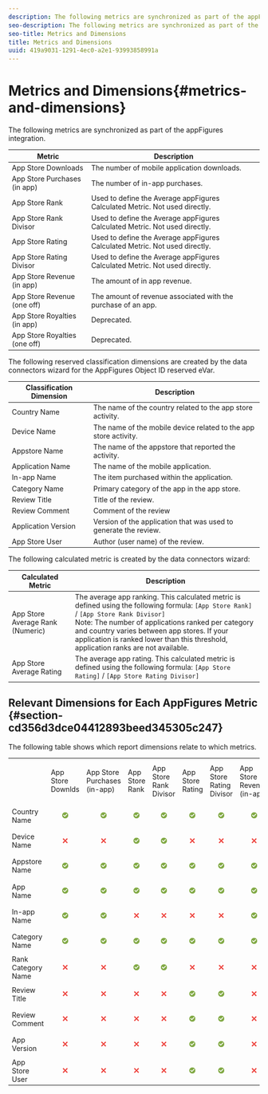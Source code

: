 ```yaml
---
description: The following metrics are synchronized as part of the appFigures integration.
seo-description: The following metrics are synchronized as part of the appFigures integration.
seo-title: Metrics and Dimensions
title: Metrics and Dimensions
uuid: 419a9031-1291-4ec0-a2e1-93993858991a
---
```


# Metrics and Dimensions{#metrics-and-dimensions}

The following metrics are synchronized as part of the appFigures integration.

|  Metric  | Description  |
|---|---|
|  App Store Downloads  | The number of mobile application downloads.  |
|  App Store Purchases (in app)  | The number of in-app purchases.  |
|  App Store Rank  | Used to define the Average appFigures Calculated Metric. Not used directly.  |
|  App Store Rank Divisor  | Used to define the Average appFigures Calculated Metric. Not used directly.  |
|  App Store Rating  | Used to define the Average appFigures Calculated Metric. Not used directly.  |
|  App Store Rating Divisor  | Used to define the Average appFigures Calculated Metric. Not used directly.  |
|  App Store Revenue (in app)  | The amount of in app revenue.  |
|  App Store Revenue (one off)  | The amount of revenue associated with the purchase of an app.  |
|  App Store Royalties (in app)  | Deprecated.  |
|  App Store Royalties (one off)  | Deprecated.  |

The following reserved classification dimensions are created by the data connectors wizard for the AppFigures Object ID reserved eVar. 

|  Classification Dimension  | Description  |
|---|---|
|  Country Name  | The name of the country related to the app store activity.  |
|  Device Name  | The name of the mobile device related to the app store activity.  |
|  Appstore Name  | The name of the appstore that reported the activity.  |
|  Application Name  | The name of the mobile application.  |
|  In-app Name  | The item purchased within the application.  |
|  Category Name  | Primary category of the app in the app store.  |
|  Review Title  | Title of the review.  |
|  Review Comment  | Comment of the review  |
|  Application Version  | Version of the application that was used to generate the review.  |
|  App Store User  | Author (user name) of the review.  |

The following calculated metric is created by the data connectors wizard: 

| Calculated Metric | Description |
|--- |--- |
|App Store Average Rank (Numeric)|The average app ranking. This calculated metric is defined using the following formula:   `[App Store Rank]` / `[App Store Rank Divisor]` <br> Note:  The number of applications ranked per category and country varies between app stores. If your application is ranked lower than this threshold, application ranks are not available.|
|App Store Average Rating|The average app rating. This calculated metric is defined using the following formula:  `[App Store Rating]` / `[App Store Rating Divisor]`|

## Relevant Dimensions for Each AppFigures Metric {#section-cd356d3dce04412893beed345305c247}

The following table shows which report dimensions relate to which metrics. 

<table id="table_B9CF57EABE22449FBF1963E3F105E702"> 
 <tbody> 
  <tr> 
   <td> </td> 
   <td> App Store Downlds </td> 
   <td> App Store Purchases (in-app) </td> 
   <td> App Store Rank </td> 
   <td> App Store Rank Divisor </td> 
   <td> App Store Rating </td> 
   <td> App Store Rating Divisor </td> 
   <td> App Store Revenue (in-app) </td> 
   <td> App Store Revenue (one-off) </td> 
   <td> App Store Avg. Rank </td> 
   <td> App Store Avg. Rating </td> 
  </tr> 
  <tr> 
   <td> Country Name </td> 
   <td> <p style="text-align: center;"> <img id="image_8EBB60CD948E4C3D8424D563CABF8A8F" src="assets/AlertApprove_Illustrative.png" /> </p> </td> 
   <td> <p style="text-align: center;"> <img id="image_EBCE0E037E0B4B399D287BA1BEBCF9C8" src="assets/AlertApprove_Illustrative.png" /> </p> </td> 
   <td> <p style="text-align: center;"> <img id="image_4D52180A493C43D2866261C040FD617B" src="assets/AlertApprove_Illustrative.png" /> </p> </td> 
   <td> <p style="text-align: center;"> <img id="image_44A3C7383AF847E3B04B419E7470A475" src="assets/AlertApprove_Illustrative.png" /> </p> </td> 
   <td> <p style="text-align: center;"> <img id="image_69AEB1DA1A6C412B8A034E74591A022C" src="assets/AlertApprove_Illustrative.png" /> </p> </td> 
   <td> <p style="text-align: center;"> <img id="image_6418CFE0C305440288E3F0A26B63A311" src="assets/AlertApprove_Illustrative.png" /> </p> </td> 
   <td> <p style="text-align: center;"> <img id="image_794AD42792D740D1B6E17B31ACF8D627" src="assets/AlertApprove_Illustrative.png" /> </p> </td> 
   <td colname="col9"> <p style="text-align: center;"> <img id="image_A869F470F5FB454B9EABA1C8FF7508B5" src="assets/AlertApprove_Illustrative.png" /> </p> </td> 
   <td colname="col10"> <p style="text-align: center;"> <img id="image_0625B254252B4DCE944499D27588320B" src="assets/AlertApprove_Illustrative.png" /> </p> </td> 
   <td colname="col11"> <p style="text-align: center;"> <img id="image_6E71CB8EEFBC41C2AE180FB6A3E8874C" src="assets/AlertApprove_Illustrative.png" /> </p> </td> 
  </tr> 
  <tr> 
   <td> Device Name </td> 
   <td> <p style="text-align: center;"> <img id="image_9693598D852F4DE1A3D59AF06C5F3DBA" src="assets/ClearXRed_Illustrative.png" /> </p> </td> 
   <td> <p style="text-align: center;"> <img id="image_ADD21EF2E6304797B0C7AFCB8008AAE6" src="assets/ClearXRed_Illustrative.png" /> </p> </td> 
   <td> <p style="text-align: center;"> <img id="image_D62BCDF5691645498A2F277C5DC44060" src="assets/AlertApprove_Illustrative.png" /> </p> </td> 
   <td> <p style="text-align: center;"> <img id="image_75610F3EF1F3439FB519AB96DD531B58" src="assets/AlertApprove_Illustrative.png" /> </p> </td> 
   <td> <p style="text-align: center;"> <img id="image_E77543DD9FDA4E718187A5E2005B3EE4" src="assets/ClearXRed_Illustrative.png" /> </p> </td> 
   <td> <p style="text-align: center;"> <img id="image_B705A151F87A4657B3D7315A8A471D3E" src="assets/ClearXRed_Illustrative.png" /> </p> </td> 
   <td> <p style="text-align: center;"> <img id="image_03F6AA1281C94BDFB77D14D5C87267A1" src="assets/ClearXRed_Illustrative.png" /> </p> </td> 
   <td colname="col9"> <p style="text-align: center;"> <img id="image_AF56149715B7472F8D458123EF213529" src="assets/ClearXRed_Illustrative.png" /> </p> </td> 
   <td colname="col10"> <p style="text-align: center;"> <img id="image_1DF9CCCD41824D508240F049D1EB64F0" src="assets/AlertApprove_Illustrative.png" /> </p> </td> 
   <td colname="col11"> <p style="text-align: center;"> <img id="image_6E5B220C71CD47CEBB9CE65FB42CC692" src="assets/ClearXRed_Illustrative.png" /> </p> </td> 
  </tr> 
  <tr> 
   <td> Appstore Name </td> 
   <td> <p style="text-align: center;"> <img id="image_B0382AE2E0A44D8BBB373E95061C96B7" src="assets/AlertApprove_Illustrative.png" /> </p> </td> 
   <td> <p style="text-align: center;"> <img id="image_653EE4DADF644E329EB948051AF511CC" src="assets/AlertApprove_Illustrative.png" /> </p> </td> 
   <td> <p style="text-align: center;"> <img id="image_16E4236EAAC64FC4872603974E61417B" src="assets/AlertApprove_Illustrative.png" /> </p> </td> 
   <td> <p style="text-align: center;"> <img id="image_047DA686AD9C4E11A7146E029A12DCF8" src="assets/AlertApprove_Illustrative.png" /> </p> </td> 
   <td> <p style="text-align: center;"> <img id="image_D866071B94A845D59400FCCC014D5E42" src="assets/AlertApprove_Illustrative.png" /> </p> </td> 
   <td> <p style="text-align: center;"> <img id="image_887E8B9DFB7E4689967F91F2F7B172C5" src="assets/AlertApprove_Illustrative.png" /> </p> </td> 
   <td> <p style="text-align: center;"> <img id="image_54185F7AB4B34352BEA4E81B658A0593" src="assets/AlertApprove_Illustrative.png" /> </p> </td> 
   <td colname="col9"> <p style="text-align: center;"> <img id="image_7F818D1F947049CBB91D2D672591C616" src="assets/AlertApprove_Illustrative.png" /> </p> </td> 
   <td colname="col10"> <p style="text-align: center;"> <img id="image_0ACD2CF6E6DA4F4AA5FC3FF0C64D1092" src="assets/AlertApprove_Illustrative.png" /> </p> </td> 
   <td colname="col11"> <p style="text-align: center;"> <img id="image_2D179B9724B945DB964EA42288431EEB" src="assets/AlertApprove_Illustrative.png" /> </p> </td> 
  </tr> 
  <tr> 
   <td> App Name </td> 
   <td> <p style="text-align: center;"> <img id="image_241BAE06E2FD422C9DF81457B425BFB6" src="assets/AlertApprove_Illustrative.png" /> </p> </td> 
   <td> <p style="text-align: center;"> <img id="image_ACFE6C13353B4688903066F7828715B0" src="assets/AlertApprove_Illustrative.png" /> </p> </td> 
   <td> <p style="text-align: center;"> <img id="image_5E99AF2FC30E4AFFA5FFBC1EABDA0682" src="assets/AlertApprove_Illustrative.png" /> </p> </td> 
   <td> <p style="text-align: center;"> <img id="image_6B205D0239D74325B1F47640743529BC" src="assets/AlertApprove_Illustrative.png" /> </p> </td> 
   <td> <p style="text-align: center;"> <img id="image_92B066D854B74AFA908289A95316C15C" src="assets/AlertApprove_Illustrative.png" /> </p> </td> 
   <td> <p style="text-align: center;"> <img id="image_FB835DD42AD146D69EF600FEA049C235" src="assets/AlertApprove_Illustrative.png" /> </p> </td> 
   <td> <p style="text-align: center;"> <img id="image_8309721F0B0940BFBA298074EB196741" src="assets/AlertApprove_Illustrative.png" /> </p> </td> 
   <td colname="col9"> <p style="text-align: center;"> <img id="image_45850D6E433E46329CE75240D7DBA9C7" src="assets/AlertApprove_Illustrative.png" /> </p> </td> 
   <td colname="col10"> <p style="text-align: center;"> <img id="image_D449ABDA00F347DBABDB1FF9E038D757" src="assets/AlertApprove_Illustrative.png" /> </p> </td> 
   <td colname="col11"> <p style="text-align: center;"> <img id="image_A3ABC80FB852406D9593F89DE7C3DBFD" src="assets/AlertApprove_Illustrative.png" /> </p> </td> 
  </tr> 
  <tr> 
   <td> In-app Name </td> 
   <td> <p style="text-align: center;"> <img id="image_4BC8937C23A24BDCB760841BF8C02E29" src="assets/AlertApprove_Illustrative.png" /> </p> </td> 
   <td> <p style="text-align: center;"> <img id="image_68B43745C8284A44BA589825CAC9DABE" src="assets/AlertApprove_Illustrative.png" /> </p> </td> 
   <td> <p style="text-align: center;"> <img id="image_A107ECAE1D154976A2FF9A8AB5746377" src="assets/ClearXRed_Illustrative.png" /> </p> </td> 
   <td> <p style="text-align: center;"> <img id="image_A070A5C7C8BA4D349215166D340EC7D6" src="assets/ClearXRed_Illustrative.png" /> </p> </td> 
   <td> <p style="text-align: center;"> <img id="image_A3A0484F09A04FD496DFB92843298314" src="assets/ClearXRed_Illustrative.png" /> </p> </td> 
   <td> <p style="text-align: center;"> <img id="image_68553508E2044D02BA01B835AA78D299" src="assets/ClearXRed_Illustrative.png" /> </p> </td> 
   <td> <p style="text-align: center;"> <img id="image_DCD04C6D920941E49140D5D3BA226CCD" src="assets/AlertApprove_Illustrative.png" /> </p> </td> 
   <td colname="col9"> <p style="text-align: center;"> <img id="image_CB0BC4621CF04C0BBF889D54B444B476" src="assets/AlertApprove_Illustrative.png" /> </p> </td> 
   <td colname="col10"> <p style="text-align: center;"> <img id="image_FB0F885DE39248CE8B005E6244D1C7CB" src="assets/ClearXRed_Illustrative.png" /> </p> </td> 
   <td colname="col11"> <p style="text-align: center;"> <img id="image_05EA7B1C23CF498F80FABCAA6DE60690" src="assets/ClearXRed_Illustrative.png" /> </p> </td> 
  </tr> 
  <tr> 
   <td> Category Name </td> 
   <td> <p style="text-align: center;"> <img id="image_8C47AD4194424FFB914F54C0126AEF43" src="assets/AlertApprove_Illustrative.png" /> </p> </td> 
   <td> <p style="text-align: center;"> <img id="image_B5D041A22DFC403C94C72DF5EF08E14F" src="assets/AlertApprove_Illustrative.png" /> </p> </td> 
   <td> <p style="text-align: center;"> <img id="image_2B941D0DB17A4E7D80B45B8F465029D2" src="assets/AlertApprove_Illustrative.png" /> </p> </td> 
   <td> <p style="text-align: center;"> <img id="image_43DF1EF23C2B40C18875A18183F5FE8A" src="assets/AlertApprove_Illustrative.png" /> </p> </td> 
   <td> <p style="text-align: center;"> <img id="image_A5AF5ACC34224AE89B62ECFC55598A1B" src="assets/AlertApprove_Illustrative.png" /> </p> </td> 
   <td> <p style="text-align: center;"> <img id="image_030EDB332C25407AAF6C2513985C341A" src="assets/AlertApprove_Illustrative.png" /> </p> </td> 
   <td> <p style="text-align: center;"> <img id="image_E240E73760404E16BD2D16F534F17E15" src="assets/AlertApprove_Illustrative.png" /> </p> </td> 
   <td colname="col9"> <p style="text-align: center;"> <img id="image_9AECEFA8C26B4B0983A147C97C0BB979" src="assets/AlertApprove_Illustrative.png" /> </p> </td> 
   <td colname="col10"> <p style="text-align: center;"> <img id="image_ECEA5EC6748C42BB8D45E2A92E2E2AF4" src="assets/AlertApprove_Illustrative.png" /> </p> </td> 
   <td colname="col11"> <p style="text-align: center;"> <img id="image_0AB07EC4A8DD4D779DE98E9390844C8A" src="assets/AlertApprove_Illustrative.png" /> </p> </td> 
  </tr> 
  <tr> 
   <td> Rank Category Name </td> 
   <td> <p style="text-align: center;"> <img id="image_33D8D6D036BF4B909221E39F82C01A21" src="assets/ClearXRed_Illustrative.png" /> </p> </td> 
   <td> <p style="text-align: center;"> <img id="image_F207CD0E239D4834A4C6F505F036D841" src="assets/ClearXRed_Illustrative.png" /> </p> </td> 
   <td> <p style="text-align: center;"> <img id="image_FACCCD4BFBA24D9394B4E0040DD18A20" src="assets/AlertApprove_Illustrative.png" /> </p> </td> 
   <td> <p style="text-align: center;"> <img id="image_1BB5E96D702A4CF4B0BE823D50E3E65F" src="assets/AlertApprove_Illustrative.png" /> </p> </td> 
   <td> <p style="text-align: center;"> <img id="image_C632BE62B419464D902A5AB2A318BA0A" src="assets/ClearXRed_Illustrative.png" /> </p> </td> 
   <td> <p style="text-align: center;"> <img id="image_014FF031A2AA46CABB77F94682FA7A2A" src="assets/ClearXRed_Illustrative.png" /> </p> </td> 
   <td> <p style="text-align: center;"> <img id="image_7583EB32DB3E4F538F9C917022A9EE3E" src="assets/ClearXRed_Illustrative.png" /> </p> </td> 
   <td colname="col9"> <p style="text-align: center;"> <img id="image_42124627B05E4FD1B1417728C650E833" src="assets/ClearXRed_Illustrative.png" /> </p> </td> 
   <td colname="col10"> <p style="text-align: center;"> <img id="image_B43E92367B9D40DFA7C2DBEDF0DF709C" src="assets/AlertApprove_Illustrative.png" /> </p> </td> 
   <td colname="col11"> <p style="text-align: center;"> <img id="image_6CDA126F236B4040A5C1C56BE0C2909C" src="assets/ClearXRed_Illustrative.png" /> </p> </td> 
  </tr> 
  <tr> 
   <td> Review Title </td> 
   <td> <p style="text-align: center;"> <img id="image_50BD0F2F2C4F4AFBA89781A7AE171A91" src="assets/ClearXRed_Illustrative.png" /> </p> </td> 
   <td> <p style="text-align: center;"> <img id="image_53B9B3711C774785B6149B6BD088C112" src="assets/ClearXRed_Illustrative.png" /> </p> </td> 
   <td> <p style="text-align: center;"> <img id="image_903D16BB646E4A9C98B2B04F0DB6A421" src="assets/ClearXRed_Illustrative.png" /> </p> </td> 
   <td> <p style="text-align: center;"> <img id="image_B8F0706BCE1A4BCD8760AE10988F9E54" src="assets/ClearXRed_Illustrative.png" /> </p> </td> 
   <td> <p style="text-align: center;"> <img id="image_0867FAEC30B945ED98228EB1F344D571" src="assets/AlertApprove_Illustrative.png" /> </p> </td> 
   <td> <p style="text-align: center;"> <img id="image_1ABFB97246ED4E2E9CFD88F0822919FE" src="assets/AlertApprove_Illustrative.png" /> </p> </td> 
   <td> <p style="text-align: center;"> <img id="image_90BC551172E64D39A87432CFB71FF676" src="assets/ClearXRed_Illustrative.png" /> </p> </td> 
   <td colname="col9"> <p style="text-align: center;"> <img id="image_212FBB21F4D1499282EAB2B5EC07C6E4" src="assets/ClearXRed_Illustrative.png" /> </p> </td> 
   <td colname="col10"> <p style="text-align: center;"> <img id="image_2C1506DE4D64409EBD3EF31E6DA485E5" src="assets/ClearXRed_Illustrative.png" /> </p> </td> 
   <td colname="col11"> <p style="text-align: center;"> <img id="image_C06F1597D1A147E7B7DE53FD90023C57" src="assets/AlertApprove_Illustrative.png" /> </p> </td> 
  </tr> 
  <tr> 
   <td> Review Comment </td> 
   <td> <p style="text-align: center;"> <img id="image_3B34008198EC4E5EBB55E1B31CD3CBAA" src="assets/ClearXRed_Illustrative.png" /> </p> </td> 
   <td> <p style="text-align: center;"> <img id="image_A5FD916CAA2841039691E70E66D66A2C" src="assets/ClearXRed_Illustrative.png" /> </p> </td> 
   <td> <p style="text-align: center;"> <img id="image_7883A267FB3C490A89673E5BE6C7EBCE" src="assets/ClearXRed_Illustrative.png" /> </p> </td> 
   <td> <p style="text-align: center;"> <img id="image_A21722AED1564294B9AFE89370756528" src="assets/ClearXRed_Illustrative.png" /> </p> </td> 
   <td> <p style="text-align: center;"> <img id="image_173ADA32130F40649ED0CD03C7935B91" src="assets/AlertApprove_Illustrative.png" /> </p> </td> 
   <td> <p style="text-align: center;"> <img id="image_3A30C8104E70445FB5A7BBFAF9E98BEF" src="assets/AlertApprove_Illustrative.png" /> </p> </td> 
   <td> <p style="text-align: center;"> <img id="image_596819D2B9F24DA1B4312B0E5A5A0728" src="assets/ClearXRed_Illustrative.png" /> </p> </td> 
   <td colname="col9"> <p style="text-align: center;"> <img id="image_DE6BF1BE82C4429D98FD86D227B0BCB2" src="assets/ClearXRed_Illustrative.png" /> </p> </td> 
   <td colname="col10"> <p style="text-align: center;"> <img id="image_4EEAD9A625BA4040824D91389E024156" src="assets/ClearXRed_Illustrative.png" /> </p> </td> 
   <td colname="col11"> <p style="text-align: center;"> <img id="image_A8D01D34BFE1440680019DDC7FCDAA5F" src="assets/AlertApprove_Illustrative.png" /> </p> </td> 
  </tr> 
  <tr> 
   <td> App Version </td> 
   <td> <p style="text-align: center;"> <img id="image_71B97577BF154133A0D6DA760626BE33" src="assets/ClearXRed_Illustrative.png" /> </p> </td> 
   <td> <p style="text-align: center;"> <img id="image_162DCDF090D24B90BC2B0D07121DC7B5" src="assets/ClearXRed_Illustrative.png" /> </p> </td> 
   <td> <p style="text-align: center;"> <img id="image_E4D34F55823A4E21985E7250C4424F75" src="assets/ClearXRed_Illustrative.png" /> </p> </td> 
   <td> <p style="text-align: center;"> <img id="image_8E425640005849E78D6C5CFF1063D14C" src="assets/ClearXRed_Illustrative.png" /> </p> </td> 
   <td> <p style="text-align: center;"> <img id="image_4F49D5079EF342D1B16F739C9D65707C" src="assets/AlertApprove_Illustrative.png" /> </p> </td> 
   <td> <p style="text-align: center;"> <img id="image_61D143B5D1884CFC90330E70DA904F17" src="assets/AlertApprove_Illustrative.png" /> </p> </td> 
   <td> <p style="text-align: center;"> <img id="image_E2EDE6E6FA984D1B8CDA06513A08214F" src="assets/ClearXRed_Illustrative.png" /> </p> </td> 
   <td colname="col9"> <p style="text-align: center;"> <img id="image_2DC925BC1B9B42EBBDA6E47EFB8E09A2" src="assets/ClearXRed_Illustrative.png" /> </p> </td> 
   <td colname="col10"> <p style="text-align: center;"> <img id="image_3E3B46581CF54715B9003356FA957EF5" src="assets/ClearXRed_Illustrative.png" /> </p> </td> 
   <td colname="col11"> <p style="text-align: center;"> <img id="image_58044643FFD44CD1A31370F1D41DEEE3" src="assets/AlertApprove_Illustrative.png" /> </p> </td> 
  </tr> 
  <tr> 
   <td> App Store User </td> 
   <td> <p style="text-align: center;"> <img id="image_9B14F4DC100644AFB2BA201C1BD09BD7" src="assets/ClearXRed_Illustrative.png" /> </p> </td> 
   <td> <p style="text-align: center;"> <img id="image_EDF0CCE6E744429EB5E2C7A0DC8893EC" src="assets/ClearXRed_Illustrative.png" /> </p> </td> 
   <td> <p style="text-align: center;"> <img id="image_2CCE0C5058BE4919A8FC5989D83D9121" src="assets/ClearXRed_Illustrative.png" /> </p> </td> 
   <td> <p style="text-align: center;"> <img id="image_01200B415592490F900CD51D0F3BBE10" src="assets/ClearXRed_Illustrative.png" /> </p> </td> 
   <td> <p style="text-align: center;"> <img id="image_71C2B3965AB74E84AEC719EE2DA2FC12" src="assets/AlertApprove_Illustrative.png" /> </p> </td> 
   <td> <p style="text-align: center;"> <img id="image_880C04EAC24746CF8B18F3F3D715548E" src="assets/AlertApprove_Illustrative.png" /> </p> </td> 
   <td> <p style="text-align: center;"> <img id="image_2ABB2BA834A24631B1D865054973C909" src="assets/ClearXRed_Illustrative.png" /> </p> </td> 
   <td colname="col9"> <p style="text-align: center;"> <img id="image_8C5758B51B654E9BB32F630324012124" src="assets/ClearXRed_Illustrative.png" /> </p> </td> 
   <td colname="col10"> <p style="text-align: center;"> <img id="image_10827165DACD4B7390754547ED388F4D" src="assets/ClearXRed_Illustrative.png" /> </p> </td> 
   <td colname="col11"> <p style="text-align: center;"> <img id="image_EC1A421DE7FA4069A2D8ED9C8CBA609A" src="assets/AlertApprove_Illustrative.png" /> </p> </td> 
  </tr> 
 </tbody> 
</table>

